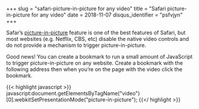 +++
slug = "safari-picture-in-picture for any video"
title = "Safari picture-in-picture for any video"
date = 2018-11-07
disqus_identifier = "psfvjyn"
+++

Safar’s [picture-in-picture](https://support.apple.com/en-us/HT206997) feature is one of the best features of Safari, but most websites (e.g. Netflix, CBS, etc) disable the native video controls and do not provide a mechanism to trigger picture-in-picture.

Good news! You can create a bookmark to run a small amount of JavaScript to trigger picture-in-picture on any website. Create a bookmark with the following address then when you’re on the page with the video click the bookmark.

{{< highlight javascript >}}
javascript:document.getElementsByTagName("video")[0].webkitSetPresentationMode("picture-in-picture");
{{</ highlight >}}
